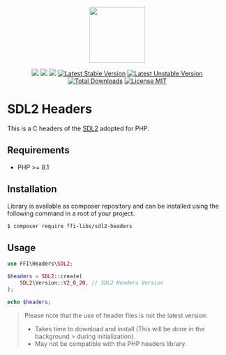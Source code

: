 <p align="center">
    <a href="https://github.com/php-ffi-libs">
        <img src="https://avatars.githubusercontent.com/u/101121010?s=256" width="128" />
    </a>
</p>

<p align="center">
    <a href="https://github.com/php-ffi-libs/sdl2-headers/actions"><img src="https://github.com/php-ffi-libs/sdl2-headers/workflows/build/badge.svg"></a>
    <a href="https://packagist.org/packages/ffi-libs/sdl2-headers"><img src="https://img.shields.io/badge/PHP-8.1.0-ff0140.svg"></a>
    <a href="https://packagist.org/packages/ffi-libs/sdl2-headers"><img src="https://img.shields.io/badge/SDL2-2.0.20-cc3c20.svg"></a>
    <a href="https://packagist.org/packages/ffi-libs/sdl2-headers"><img src="https://poser.pugx.org/ffi-libs/sdl2-headers/version" alt="Latest Stable Version"></a>
    <a href="https://packagist.org/packages/ffi-libs/sdl2-headers"><img src="https://poser.pugx.org/ffi-libs/sdl2-headers/v/unstable" alt="Latest Unstable Version"></a>
    <a href="https://packagist.org/packages/ffi-libs/sdl2-headers"><img src="https://poser.pugx.org/ffi-libs/sdl2-headers/downloads" alt="Total Downloads"></a>
    <a href="https://raw.githubusercontent.com/php-ffi-libs/sdl2-headers/master/LICENSE.md"><img src="https://poser.pugx.org/ffi-libs/sdl2-headers/license" alt="License MIT"></a>
</p>

# SDL2 Headers

This is a C headers of the [SDL2](https://www.libsdl.org/download-2.0.php) adopted for PHP.

## Requirements

- PHP >= 8.1

## Installation

Library is available as composer repository and can be installed using the
following command in a root of your project.

```sh
$ composer require ffi-libs/sdl2-headers
```

## Usage

```php
use FFI\Headers\SDL2;

$headers = SDL2::create(
    SDL2\Version::V2_0_20, // SDL2 Headers Version
);

echo $headers;
```

> Please note that the use of header files is not the latest version:
> - Takes time to download and install (This will be done in the background
    >   during initialization).
> - May not be compatible with the PHP headers library.

